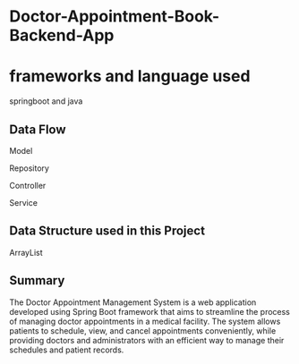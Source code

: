# Doctor-Appointment-Book-Backend-App

# frameworks and language used
springboot and java

## Data Flow
Model

Repository

Controller

Service

## Data  Structure used in this Project
ArrayList

##  Summary 
The Doctor Appointment Management System is a web application developed using Spring Boot framework that aims to streamline the process of managing doctor appointments in a medical facility. The system allows patients to schedule, view, and cancel appointments conveniently, while providing doctors and administrators with an efficient way to manage their schedules and patient records.
